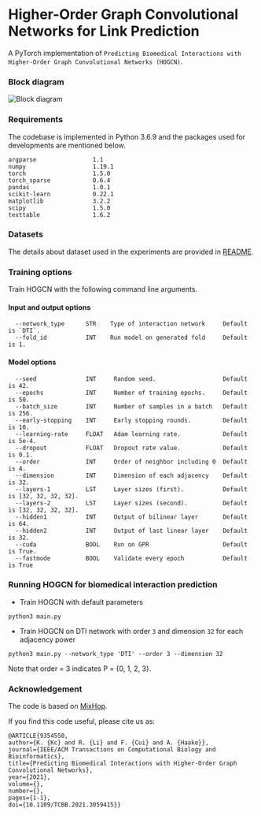 # Higher-Order Graph Convolutional Networks for Link Prediction
A PyTorch implementation of `Predicting Biomedical Interactions with
Higher-Order Graph Convolutional Networks (HOGCN)`.
### Block diagram
![Block diagram](images/block_diagram.png)


### Requirements
The codebase is implemented in Python 3.6.9 and the packages used for developments are mentioned below.

```
argparse                1.1
numpy                   1.19.1
torch                   1.5.0
torch_sparse            0.6.4
pandas                  1.0.1
scikit-learn            0.22.1
matplotlib              3.2.2
scipy                   1.5.0
texttable               1.6.2
```

### Datasets
The details about dataset used in the experiments are provided in [README](https://github.com/kexinhuang12345/SkipGNN#dataset).

### Training options
<p align="justify">
Train HOGCN with the following command line arguments.</p>

#### Input and output options
```
  --network_type      STR    Type of interaction network     Default is `DTI`.
  --fold_id           INT    Run model on generated fold     Default is 1.
```
#### Model options
```
  --seed              INT     Random seed.                   Default is 42.
  --epochs            INT     Number of training epochs.     Default is 50.
  --batch_size        INT     Number of samples in a batch   Default is 256.
  --early-stopping    INT     Early stopping rounds.         Default is 10.
  --learning-rate     FLOAT   Adam learning rate.            Default is 5e-4.
  --dropout           FLOAT   Dropout rate value.            Default is 0.1.
  --order             INT     Order of neighbor including 0  Default is 4.
  --dimension         INT     Dimension of each adjacency    Default is 32.
  --layers-1          LST     Layer sizes (first).           Default is [32, 32, 32, 32]. 
  --layers-2          LST     Layer sizes (second).          Default is [32, 32, 32, 32].
  --hidden1           INT     Output of bilinear layer       Default is 64.
  --hidden2           INT     Output of last linear layer    Default is 32.
  --cuda              BOOL    Run on GPR                     Default is True.
  --fastmode          BOOL    Validate every epoch           Default is True
```

### Running HOGCN for biomedical interaction prediction  
- Train HOGCN with default parameters  

```train
python3 main.py 
```

- Train HOGCN on DTI network with order `3` and dimension `32` for each adjacency power

```train
python3 main.py --network_type 'DTI' --order 3 --dimension 32 
```

Note that order = 3 indicates P = {0, 1, 2, 3}.

### Acknowledgement
The code is based on [MixHop](https://github.com/benedekrozemberczki/MixHop-and-N-GCN).

If you find this code useful, please cite us as:

    @ARTICLE{9354550,
    author={K. {Kc} and R. {Li} and F. {Cui} and A. {Haake}},
    journal={IEEE/ACM Transactions on Computational Biology and Bioinformatics}, 
    title={Predicting Biomedical Interactions with Higher-Order Graph Convolutional Networks}, 
    year={2021},
    volume={},
    number={},
    pages={1-1},
    doi={10.1109/TCBB.2021.3059415}}




